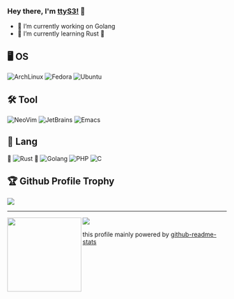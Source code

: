 ### Hey there, I'm [ttyS3!](https://ttys3.dev) 👋

<!--
**ttys3/ttys3** is a ✨ _special_ ✨ repository because its `README.md` (this file) appears on your GitHub profile.

Here are some ideas to get you started:

- 🔭 I’m currently working on ...
- 🌱 I’m currently learning ...
- 👯 I’m looking to collaborate on ...
- 🤔 I’m looking for help with ...
- 💬 Ask me about ...
- 📫 How to reach me: ...
- 😄 Pronouns: ...
- ⚡ Fun fact: ...
-->

- 🔭 I’m currently working on Golang
- 🌱 I’m currently learning Rust 🦀


## 🖥️ OS
![ArchLinux](https://img.shields.io/badge/-ArchLinux-black?style=flat-square&logo=linux)
![Fedora](https://img.shields.io/badge/-Fedora-black?style=flat-square&logo=fedora)
![Ubuntu](https://img.shields.io/badge/-Ubuntu-black?style=flat-square&logo=ubuntu)

## 🛠️ Tool
![NeoVim](https://img.shields.io/badge/-NeoVim-black?style=flat-square&logo=neovim)
![JetBrains](https://img.shields.io/badge/-JetBrains-black?style=flat-square&logo=jetbrains)
![Emacs](https://img.shields.io/badge/-Emacs-black?style=flat-square&logo=emacs)

## 🧲 Lang
🦀 ![Rust](https://img.shields.io/badge/-Rust-black?style=flat-square&logo=rust)
 ![Golang](https://img.shields.io/badge/-Golang-black?style=flat-square&logo=go)
 ![PHP](https://img.shields.io/badge/-PHP-black?style=flat-square&logo=php)
  ![C](https://img.shields.io/badge/-C-black?style=flat-square&logo=c)

<h2>🏆 Github Profile Trophy</h2>
<img src="https://github-profile-trophy.vercel.app/?username=ttys3&column=8&theme=gruvbox"/>

---

<div>
  <img height="170" align="left" src="https://github-readme-stats.vercel.app/api?username=ttys3&count_private=true&include_all_commits=true&theme=gruvbox" />
  <img src="https://github-readme-stats.vercel.app/api/top-langs/?username=ttys3&layout=compact&langs_count=8&theme=gruvbox" />
</div>


this profile mainly powered by [github-readme-stats](https://github.com/anuraghazra/github-readme-stats)
